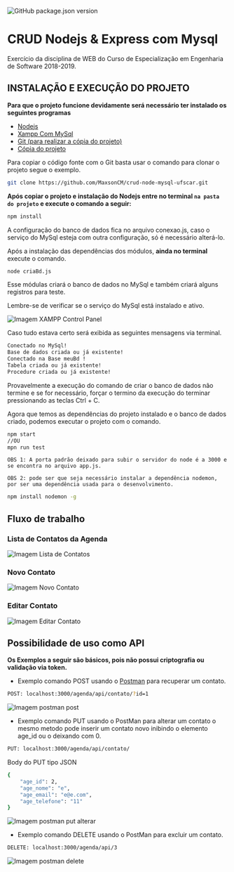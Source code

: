 ![GitHub package.json version](https://img.shields.io/github/package-json/v/MaxsonCM/crud-node-mysql-ufscar.svg)

# CRUD Nodejs & Express com Mysql

Exercício da disciplina de WEB do Curso de Especialização em Engenharia de Software 2018-2019.

## INSTALAÇÃO E EXECUÇÃO DO PROJETO

**Para que o projeto funcione devidamente será necessário ter instalado os seguintes programas**

* [Nodejs](https://nodejs.org/en/)
* [Xampp Com MySql](https://www.apachefriends.org/pt_br/download.html)
* [Git (para realizar a cópia do projeto)](https://git-scm.com/)
* [Cópia do projeto](https://github.com/MaxsonCM/crud-node-mysql-ufscar)

Para copiar o código fonte com o Git basta usar o comando para clonar o projeto segue o exemplo.
```bash
git clone https://github.com/MaxsonCM/crud-node-mysql-ufscar.git
```

**Após copiar o projeto e instalação do Nodejs entre no terminal `na pasta do projeto` e execute o comando a seguir:**

```bash
npm install
```
A configuração do banco de dados fica no arquivo conexao.js, caso o serviço do MySql esteja com outra configuração, só é necessário alterá-lo.

Após a instalação das dependências dos módulos, **ainda no terminal** execute o comando.
```bash
node criaBd.js
```
Esse módulas criará o banco de dados no MySql e também criará alguns registros para teste.

Lembre-se de verificar se o serviço do MySql está instalado e ativo.

![Imagem XAMPP Control Panel](https://docs.google.com/uc?id=10wtb_CHi55JO8js_iglx7wBkUlhAuiL6)

Caso tudo estava certo será exibida as seguintes mensagens via terminal.
```bash
Conectado no MySql!
Base de dados criada ou já existente!
Conectado na Base meuBd !
Tabela criada ou já existente!
Procedure criada ou já existente!
```
Provavelmente a execução do comando de criar o banco de dados não termine e se for necessário, forçar o termino da execução do terminar pressionando as teclas Ctrl + C.


Agora que temos as dependências do projeto instalado e o banco de dados criado, podemos executar o projeto com o comando.
```bash
npm start
//OU
mpn run test
```
`OBS 1: A porta padrão deixado para subir o servidor do node é a 3000 e se encontra no arquivo app.js.`

`OBS 2: pode ser que seja necessário instalar a dependência nodemon, por ser uma dependência usada para o desenvolvimento.`

```bash
npm install nodemon -g
```

## Fluxo de trabalho

### Lista de Contatos da Agenda
![Imagem Lista de Contatos](https://docs.google.com/uc?id=1NnCkIPci5F0CyGOUsW5oLVFM3GG__7Fw)

### Novo Contato
![Imagem Novo Contato](https://docs.google.com/uc?id=1yYZ2WJckPCf_AvJg76FFWvmEqrfxik7P)

### Editar Contato
![Imagem Editar Contato](https://docs.google.com/uc?id=1bnaG5RHWgKr9f7by7h26fUC-80B8ktqT)

## Possibilidade de uso como API

**Os Exemplos a seguir são básicos, pois não possui criptografia ou validação via token.**

* Exemplo comando POST usando o [Postman](https://www.getpostman.com/) para recuperar um contato.

```bash
POST: localhost:3000/agenda/api/contato/?id=1
```
![Imagem postman post](https://docs.google.com/uc?id=1oo_Uxi6PfKvtSFvlIk0LJuDZlrpyoKR9)

* Exemplo comando PUT usando o PostMan para alterar um contato o mesmo metodo pode inserir um contato novo inibindo o elemento age_id ou o deixando com 0.

```bash
PUT: localhost:3000/agenda/api/contato/
```

Body do PUT tipo JSON
```bash
{
    "age_id": 2,
    "age_nome": "e",
    "age_email": "e@e.com",
    "age_telefone": "11"
}
```
![Imagem postman put alterar](https://docs.google.com/uc?id=19d1QCeCC2p2vznRnbAPSWg-9eUHkswWr)

* Exemplo comando DELETE usando o PostMan para excluir um contato.

```bash
DELETE: localhost:3000/agenda/api/3
```
![Imagem postman delete](https://docs.google.com/uc?id=1fjYxZvpoQHsXzqWBxOz2Adi6LHBjECDM)
